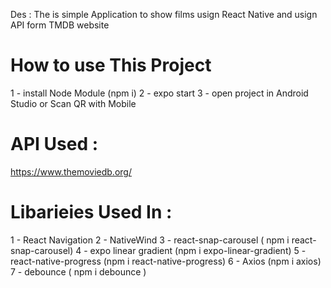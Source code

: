  Des : The is simple Application to show films usign React Native and usign API form TMDB website 

 # How to use This Project 
 1 - install Node Module (npm i)
 2 - expo start 
 3 - open project in Android Studio or Scan QR with Mobile

 # API Used :
https://www.themoviedb.org/


 # Libarieies Used In :
 1 - React Navigation
 2 - NativeWind
 3 - react-snap-carousel ( npm i react-snap-carousel)
 4 - expo linear gradient (npm i expo-linear-gradient)
 5 - react-native-progress (npm i react-native-progress)
 6 - Axios (npm i axios)
 7 - debounce ( npm i debounce )
